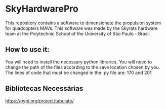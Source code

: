 # SkyHardwarePro
This repository contains a software to dimensionate the propulsion system for quadcopters MAVs.
This software was made by the Skyrats hardware team at the Polytechnic School of the University of São Paulo - Brasil.


## How to use it:
You will need to install the necessary python libraries.
You will need to change the path of the files according to the save location chosen by you. The lines of code that must be changed in the .py file are: 170 and 201

## Bibliotecas Necessárias
https://pypi.org/project/tabulate/
